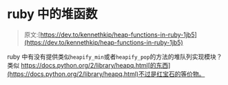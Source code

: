 # ruby 中的堆函数

> 原文:[https://dev.to/kennethkip/heap-functions-in-ruby-1jb5](https://dev.to/kennethkip/heap-functions-in-ruby-1jb5)

ruby 中有没有提供类似`heapify_min`或者`heapify_pop`的方法的堆队列实现模块？类似 https://docs.python.org/2/library/heapq.html[的东西](https://docs.python.org/2/library/heapq.html)不过是红宝石的等价物。